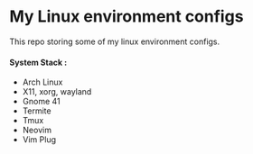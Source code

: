 # My Linux environment configs

This repo storing some of my linux environment configs.
#### System Stack :
 - Arch Linux
 - X11, xorg, wayland
 - Gnome 41
 - Termite
 - Tmux
 - Neovim
 - Vim Plug
